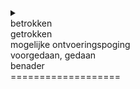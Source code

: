 <details>
<summary><br>
betrokken<br> 
getrokken <br> 
mogelijke ontvoeringspoging <br>
voorgedaan, gedaan <br>
benader <br>
===================<br> 
</summary><br>
involved <br> 
pulled into <br> 
possible kidnapping attempt<br>
occured, done <br>
approach <br>
===================<br> 
14 Juli Pagina 7 <br>
<b>Politie onderzoekt mogelijke ontvoeringspoging kinderen</b> <br>
Waterwijk - <br> Vorige week heeft zich in Waterwijk een incident voorgedaan, waarbij mogelijk is geprobeerd om twee jonge kinderen tegen hun wil in mee te nemen. De politie heeft de zaak in onderzoek.
Het incident gebeurde rond kwart voor vier in de middag op het slufterplantsoen bij een basisschool. Volgens betrokkenen is een meisje tijdens het spelen door een man benaderd en daarna in wit busje in getrokken.  Nadat het meisje zichzelf op tijd kon bevrijden, zou de man een tweede poging bij een ander kind hebben gedaan. Ook dit mislukte, waarna de man op de vlucht sloeg.  De politie heeft in een Burgernet bericht de auto omschreven als een witje busje zonder belettering, zwarte bumper aan de achterkant, getinte ruiten aan de achterzijde en een gesloten zijkant. <br>
<b> Buurtonderzoek </b> <br>
Ook heeft de politie buurtonderzoek gedaan. Hierbij heeft de politie als signalement gegeven dat het gaat om een man met lang zwart haar tot zijn schouders met volledig zwarte kleding en Adidas schoenen. Volgens een woordvoerder van de politie is de recherche op zoek naar mensen die tussen half vier en vier uur in de omgeving iets verdachts hebben gezien. Ook is de politie nadrukkelijk opzoek naar camerabeelden. De nabij gelegen basisschool Panta Rhei heeft ouders van de school in een email geinformeerd over het incident, zodat ouders hun kinderen extra in de gaten kunnen houden. Tips over deze zaak kunnen worden doorgeven via 0900-8844 of anoniem via 0800-7000 onder vermelding van zaaknummeer 2021218142
<blockquote>
<b>Police investigating possible kidnapping attempt at children</b> <br>
Waterwijk - <br>
An incident occurred in Waterwijk last week, in which an attempt may have been made to take two young children against their will. The police have the matter under investigation.
The incident happened around a quarter to four in the afternoon on the Slufterplantsoen near a primary school. According to those involved, a girl was approached by a man while playing and then pulled into a white van. After the girl was able to free herself in time, the man is said to have made a second attempt at another child. This also failed, after which the man fled. In a Burgernet message, the police described the car as a white van without lettering, black bumper at the back, tinted windows at the rear and a closed side. <br>
<b> Neighbourhood survey </b> <br>
The police also conducted a neighborhood investigation. The police have given the description that it is a man with long black hair up to his shoulders with completely black clothes and Adidas shoes. According to a police spokesperson, the detectives are looking for people who saw something suspicious in the area between 3:30 and 4 p.m. The police are also expressly looking for CCTV footage. The nearby primary school Panta Rhei has informed parents of the school about the incident in an email, so that parents can keep an extra eye on their children. Tips about this case can be passed on via 0900-8844 or anonymously via 0800-7000, stating case number 2021218142
</blockquote> 
</details>
